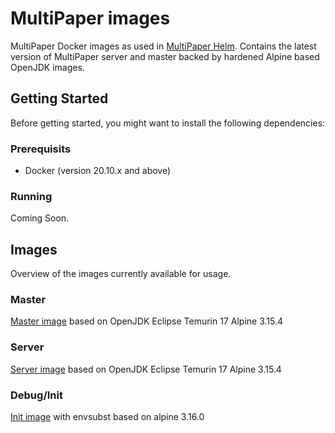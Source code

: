 # MultiPaper images

MultiPaper Docker images as used in [MultiPaper Helm](https://github.com/MultiPaperK8s/MultiPaperHelm).
Contains the latest version of MultiPaper server and master backed by hardened Alpine based OpenJDK images.

## Getting Started
Before getting started, you might want to install the following dependencies:

### Prerequisits
- Docker (version 20.10.x and above)

### Running

Coming Soon.

## Images
Overview of the images currently available for usage.

### Master
[Master image](https://hub.docker.com/r/remcospigot/multipaper-master/tags) based on OpenJDK Eclipse Temurin 17 Alpine 3.15.4

### Server
[Server image](https://hub.docker.com/r/remcospigot/multipaper/tags) based on OpenJDK Eclipse Temurin 17 Alpine 3.15.4

### Debug/Init
[Init image](https://hub.docker.com/r/remcospigot/multipaper-init/tags) with envsubst based on alpine 3.16.0